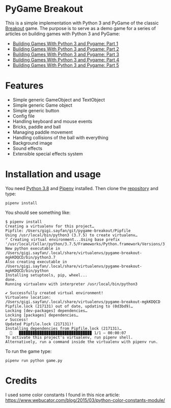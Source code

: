 # PyGame Breakout

This is a simple implementation with Python 3 and PyGame of the classic [Breakout](https://en.wikipedia.org/wiki/Breakout_(video_game)) game. The purpose is to serve as a demo game for a
series of articles on building games with Python 3 and PyGame:

- [Building Games With Python 3 and Pygame: Part 1](https://code.tutsplus.com/tutorials/building-games-with-python-3-and-pygame-part-1--cms-30081)
- [Building Games With Python 3 and Pygame: Part 2](https://code.tutsplus.com/tutorials/building-games-with-python-3-and-pygame-part-2--cms-30082)
- [Building Games With Python 3 and Pygame: Part 3](https://code.tutsplus.com/tutorials/building-games-with-python-3-and-pygame-part-3--cms-30083)
- [Building Games With Python 3 and Pygame: Part 4](https://code.tutsplus.com/tutorials/building-games-with-python-3-and-pygame-part-4--cms-30084)
- [Building Games With Python 3 and Pygame: Part 5](https://code.tutsplus.com/tutorials/building-games-with-python-3-and-pygame-part-5--cms-30085)

# Features

- Simple generic GameObject and TextObject
- Simple generic Game object
- Simple generic button
- Config file
- Handling keyboard and mouse events
- Bricks, paddle and ball
- Managing paddle movement
- Handling collisions of the ball with everything
- Background image
- Sound effects
- Extensible special effects system

# Installation and usage

You need [Python 3.8](https://docs.python.org/3.8/) and [Pipenv]() installed. Then clone the [repository](https://gitlab.com/the-gigi/pygame-breakout) and type:

```
pipenv install
```

You should see something like:

```
$ pipenv install
Creating a virtualenv for this project…
Pipfile: /Users/gigi.sayfan/git/pygame-breakout/Pipfile
Using /usr/local/bin/python3 (3.7.5) to create virtualenv…
⠋ Creating virtual environment...Using base prefix '/usr/local/Cellar/python/3.7.5/Frameworks/Python.framework/Versions/3.7'
New python executable in /Users/gigi.sayfan/.local/share/virtualenvs/pygame-breakout-mgkKDQCD/bin/python3.7
Also creating executable in /Users/gigi.sayfan/.local/share/virtualenvs/pygame-breakout-mgkKDQCD/bin/python
Installing setuptools, pip, wheel...
done.
Running virtualenv with interpreter /usr/local/bin/python3

✔ Successfully created virtual environment!
Virtualenv location: /Users/gigi.sayfan/.local/share/virtualenvs/pygame-breakout-mgkKDQCD
Pipfile.lock (217131) out of date, updating to (0d3bd9)…
Locking [dev-packages] dependencies…
Locking [packages] dependencies…
✔ Success!
Updated Pipfile.lock (217131)!
Installing dependencies from Pipfile.lock (217131)…
  🐍   ▉▉▉▉▉▉▉▉▉▉▉▉▉▉▉▉▉▉▉▉▉▉▉▉▉▉▉▉▉▉▉▉ 1/1 — 00:00:07
To activate this project's virtualenv, run pipenv shell.
Alternatively, run a command inside the virtualenv with pipenv run.
```

To run the game type:

```
pipenv run python game.py
```

# Credits

I used some color constants I found in this nice article: https://www.webucator.com/blog/2015/03/python-color-constants-module/
